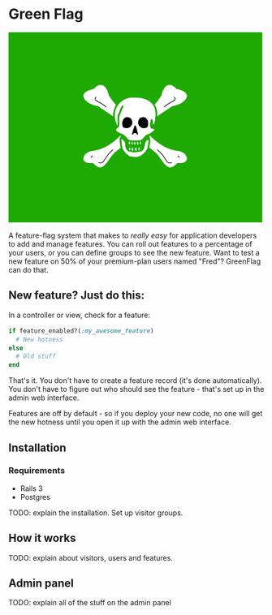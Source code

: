 # Green Flag

![Green Flag Logo](./green_flag.png?raw=true)

A feature-flag system that makes to *really easy* for application developers to add and manage features.  You can roll out features to a percentage of your users, or you can define groups to see the new feature.  Want to test a new feature on 50% of your premium-plan users named "Fred"?  GreenFlag can do that.

## New feature?  Just do this:

In a controller or view, check for a feature:
```ruby
if feature_enabled?(:my_awesome_feature)
  # New hotness
else
  # Old stuff
end
```

That's it. You don't have to create a feature record (it's done automatically).  
You don't have to figure out who should see the feature - that's set up in the admin web interface.

Features are off by default - so if you deploy your new code, no one will get the new hotness until you open it up with the admin web interface.  

## Installation

### Requirements
- Rails 3
- Postgres

TODO: explain the installation.  Set up visitor groups.

## How it works

TODO: explain about visitors, users and features.

## Admin panel

TODO: explain all of the stuff on the admin panel

